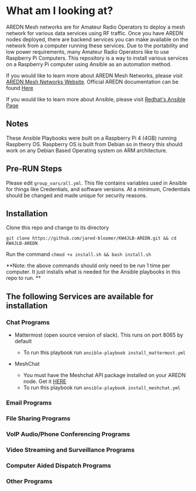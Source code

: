 # What am I looking at?
AREDN Mesh networks are for Amateur Radio Operators to deploy a mesh network for various data services using RF traffic. Once you have AREDN nodes deployed, there are backend services you can make available on the network from a computer running these services. Due to the portability and low power requirements, many Amateur Radio Operators like to use Raspberry Pi Computers. This repository is a way to install various services on a Raspberry Pi computer using Ansible as an automation method. 

If you would like to learn more about AREDN Mesh Networks, please visit [AREDN Mesh Networks Website](https://www.arednmesh.org/). Official AREDN documentation can be found [Here](https://arednmesh.readthedocs.io/en/latest/)

If you would like to learn more about Ansible, please visit [Redhat's Ansible Page](https://www.ansible.com/)

## Notes
These Ansible Playbooks were built on a Raspberry Pi 4 (4GB) running Raspberry OS. Raspberry OS is built from Debian so in theory this should work on any Debian Based Operating system on ARM architecture. 

## Pre-RUN Steps
Please edit `group_vars/all.yml`. This file contains variables used in Ansible for things like Credentials, and software versions. At a minimum, Credentials should be changed and made unique for security reasons. 

## Installation

Clone this repo and change to its directory

`git clone https://github.com/jared-bloomer/KW4JLB-AREDN.git && cd KW4JLB-AREDN`

Run the command `chmod +x install.sh && bash install.sh`

**Note: the above commands should only need to be run 1 time per computer. It just installs what is needed for the Ansible playbooks in this repo to run. **

## The following Services are available for installation

### Chat Programs

* Mattermost (open source version of slack). This runs on port 8065 by default
  * To run this playbook run `ansible-playbook install_mattermost.yml`

* MeshChat
  * You must have the Meshchat API package installed on your AREDN node. Get it [HERE](https://s3.amazonaws.com/aredn/meshchat-api_1.02_all.ipk)
  * To run this playbook run `ansible-playbook install_meshchat.yml`

### Email Programs

### File Sharing Programs

### VoIP Audio/Phone Conferencing Programs

### Video Streaming and Surveillance Programs

### Computer Aided Dispatch Programs

### Other Programs

